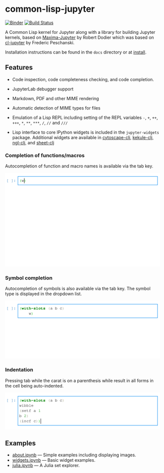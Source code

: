 # common-lisp-jupyter

[![Binder][mybinder-badge]][mybinder]
[![Build Status][ci-badge]][ci]

A Common Lisp kernel for Jupyter along with a library for building Jupyter
kernels, based on [Maxima-Jupyter][] by Robert Dodier which was based on
[cl-jupyter][] by Frederic Peschanski.

Installation instructions can be found in the `docs` directory or at 
[install][].

## Features

- Code inspection, code completeness checking, and code completion.

- JupyterLab debugger support

- Markdown, PDF and other MIME rendering

- Automatic detection of MIME types for files

- Emulation of a Lisp REPL including setting of the REPL variables `-`, `+`, 
  `++`, `+++`, `*`, `**`, `***`, `/`, `//` and `///`

- Lisp interface to core IPython widgets is included in the `jupyter-widgets`
  package. Additional widgets are available in [cytoscape-clj][], [kekule-clj][],
  [ngl-clj][], and [sheet-clj][]


### Completion of functions/macros

Autocompletion of function and macro names is available via the tab key.

![](docs/assets/complete-function.gif)

### Symbol completion

Autocompletion of symbols is also available via the tab key. The symbol type is 
displayed in the dropdown list.

![](docs/assets/complete-symbol.gif)

### Indentation

Pressing tab while the carat is on a parenthesis while result in all forms in 
the cell being auto-indented.

![](docs/assets/indent.gif)

## Examples

- [about.ipynb][] — Simple examples including displaying images.
- [widgets.ipynb][] — Basic widget examples.
- [julia.ipynb][] — A Julia set explorer.

<!--refs-->

[about.ipynb]: http://nbviewer.jupyter.org/github/yitzchak/common-lisp-jupyter/blob/master/examples/about.ipynb
[ci-badge]: https://github.com/yitzchak/common-lisp-jupyter/workflows/ci/badge.svg
[ci]: https://github.com/yitzchak/common-lisp-jupyter/actions/
[cl-jupyter]: https://github.com/fredokun/cl-jupyter/
[install]: https://yitzchak.github.io/common-lisp-jupyter/install
[cytoscape-clj]: https://github.com/yitzchak/cytoscape-clj
[julia.ipynb]: http://nbviewer.jupyter.org/github/yitzchak/common-lisp-jupyter/blob/master/examples/julia.ipynb
[Jupyter]: https://jupyter.org/
[kekule-clj]: https://github.com/yitzchak/kekule-clj
[Maxima-Jupyter]: https://github.com/robert-dodier/maxima-jupyter/
[mybinder-badge]: https://mybinder.org/badge_logo.svg
[mybinder]: https://mybinder.org/v2/gh/yitzchak/common-lisp-jupyter/master?urlpath=lab
[nbviewer]: http://nbviewer.jupyter.org
[ngl-clj]: https://github.com/yitzchak/ngl-clj
[sheet-clj]: https://github.com/yitzchak/sheet-clj
[widgets.ipynb]: http://nbviewer.jupyter.org/github/yitzchak/common-lisp-jupyter/blob/master/examples/widgets.ipynb

